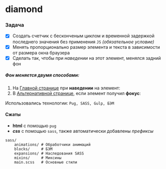 # diamond
### Задача
 - [X] Создать счетчик с бесконченым циклом и временной задержкой последнего значения без применения `JS` _(обязательное условие)_
 - [X] Менять пропорционально размер элемента и текста в зависимости от размера окна браузера
 - [X] Сделать так, чтобы при _наведении_ на этот элемент, менялся задний фон
##### Фон меняется двумя способами:
  1. На [Главной странице](https://ahwest.github.io/diamond/dist/) при **наведении** на элемент:
  2. В [Альтернативной странице](https://ahwest.github.io/diamond/dist/focus), если элемент получил **фокус**:
     
Использовались технологии: `Pug, SASS, Gulp, БЭМ`
#### Сжаты
+ **html** с помощью `pug`
+ ***css*** c помощью `sass`, также автоматически добавлены _префиксы_
```
sass/
    animations/ # Обработчики анимаций
    blocks/     # БЭМ
    expansions/ # Наследования SASS
    mixins/     # Миксины
    main.scss   # Основные стили
```

